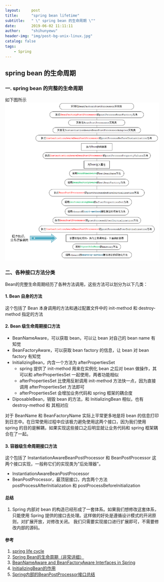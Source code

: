 ```yaml
---
layout:     post
title:      "spring bean lifetime"
subtitle:   " \" spring bean 的生命周期 \""
date:       2019-06-02 11:11:11
author:     "shihunyewu"
header-img: "img/post-bg-unix-linux.jpg"
catalog: false
tags:
    - Spring
---
```

## spring bean 的生命周期

### 一. spring bean 的完整的生命周期
如下图所示
![spring 的生命周期](/img/blog_img/spring-bean-lifetime.png)

### 二、各种接口方法分类
Bean的完整生命周期经历了各种方法调用，这些方法可以划分为以下几类：
#### 1. Bean 自身的方法
这个包括了 Bean 本身调用的方法和通过配置文件中<bean>的 init-method 和 destroy-method 指定的方法
#### 2. Bean 级生命周期接口方法
- BeanNameAware，可以获取 bean，可以让 bean 对自己的 bean name 有知觉
- BeanFactoryAware，可以获取 bean factory 的信息，让 bean 对 bean factory 有知觉
- InitializingBean，内含一个方法为 afterPropertiesSet
	- spring 提供了 init-method 用来在实例化 bean 之后对 bean 做操作，其可以和 afterPropertiesSet 一起使用，两者功能相似
	- afterPropertiesSet 比使用反射调用 init-method 方法快一点，因为直接调用 afterPropertiesSet 方法即可
	- afterPropertiesSet 会增加业务代码和 spring 框架的耦合度
- DiposableBean，销毁 bean 的方法，和 InitializingBean 相似，也有 destroy-method 和 其相对应

对于 BeanName 和 BeanFactoryName 实际上平常更多地是将 bean 的信息打印到日志中。在日常使用过程中应该极力避免使用这两个接口，因为我们使用 spring 的目的是解耦，如果实现这些接口之后明显就让业务代码和 spring 框架耦合在了一起。

#### 3. 容器级生命周期接口方法
这个包括了 InstantiationAwareBeanPostProcessor 和 BeanPostProcessor 这两个接口实现，一般称它们的实现类为"后处理器"。
- InstantiationAwareBeanPostProcessor
- BeanPostProcessor，最顶层接口，内含两个方法 postProcessAfterInitialization 和 postProcessBeforeInitialization

#### 总结
1. Spring 内部对 bean 的构造已经形成了一套体系。如果我们想修改这套体系，只能使用 Spring 提供的接口去处理。这样做的好处是遵循设计模式的开闭原则，对扩展开放，对修改关闭。 我们只需要实现接口进行扩展即可，不需要修改内部的源码。

#### 参考
1. [spring life cycle](https://www.journaldev.com/2637/spring-bean-life-cycle)
2. [Spring Bean的生命周期（非常详细）](https://www.cnblogs.com/zrtqsk/p/3735273.html)
3. [BeanNameAware and BeanFactoryAware Interfaces in Spring](https://www.baeldung.com/spring-bean-name-factory-aware)
4. [InitializingBean的作用](https://blog.csdn.net/maclaren001/article/details/37039749)
5. [Spring内部的BeanPostProcessor接口总结](https://fangjian0423.github.io/2017/06/20/spring-bean-post-processor/)

